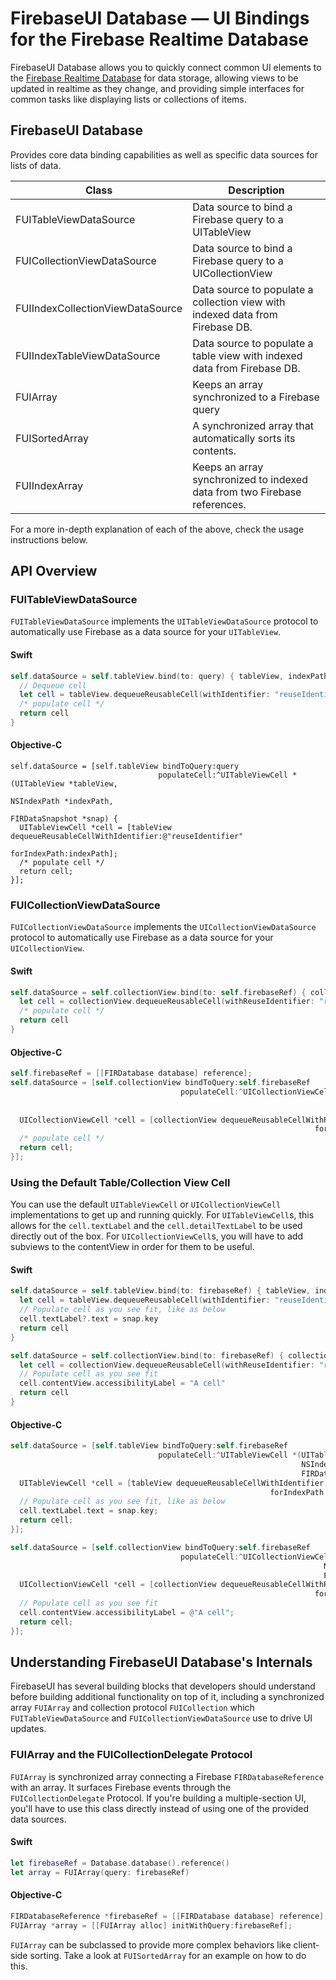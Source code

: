 # FirebaseUI Database — UI Bindings for the Firebase Realtime Database

FirebaseUI Database allows you to quickly connect common UI elements to the [Firebase Realtime Database](https://firebase.google.com/docs/database?utm_source=firebaseui-ios) for data storage, allowing views to be updated in realtime as they change, and providing simple interfaces for common tasks like displaying lists or collections of items.

## FirebaseUI Database
Provides core data binding capabilities as well as specific data sources for lists of data.

Class                            | Description
-------------------------------- | --------------------------------
FUITableViewDataSource           | Data source to bind a Firebase query to a UITableView
FUICollectionViewDataSource      | Data source to bind a Firebase query to a UICollectionView
FUIIndexCollectionViewDataSource | Data source to populate a collection view with indexed data from Firebase DB.
FUIIndexTableViewDataSource      | Data source to populate a table view with indexed data from Firebase DB.
FUIArray                         | Keeps an array synchronized to a Firebase query
FUISortedArray                   | A synchronized array that automatically sorts its contents.
FUIIndexArray                    | Keeps an array synchronized to indexed data from two Firebase references.

For a more in-depth explanation of each of the above, check the usage instructions below.

## API Overview
### FUITableViewDataSource

`FUITableViewDataSource` implements the `UITableViewDataSource` protocol to automatically use Firebase as a data source for your `UITableView`.

#### Swift
```swift
self.dataSource = self.tableView.bind(to: query) { tableView, indexPath, snapshot in
  // Dequeue cell
  let cell = tableView.dequeueReusableCell(withIdentifier: "reuseIdentifier", for: indexPath)
  /* populate cell */
  return cell
}
```

#### Objective-C

```objc
self.dataSource = [self.tableView bindToQuery:query
                                 populateCell:^UITableViewCell *(UITableView *tableView,
                                                                 NSIndexPath *indexPath,
                                                                 FIRDataSnapshot *snap) {
  UITableViewCell *cell = [tableView dequeueReusableCellWithIdentifier:@"reuseIdentifier"
                                                          forIndexPath:indexPath];
  /* populate cell */
  return cell;
}];
```

### FUICollectionViewDataSource

`FUICollectionViewDataSource` implements the `UICollectionViewDataSource` protocol to automatically use Firebase as a data source for your `UICollectionView`.

#### Swift
```swift
self.dataSource = self.collectionView.bind(to: self.firebaseRef) { collectionView, indexPath, snap in
  let cell = collectionView.dequeueReusableCell(withReuseIdentifier: "reuseIdentifier", for: indexPath)
  /* populate cell */
  return cell
}
```

#### Objective-C

```objective-c
self.firebaseRef = [[FIRDatabase database] reference];
self.dataSource = [self.collectionView bindToQuery:self.firebaseRef
                                      populateCell:^UICollectionViewCell *(UICollectionView *collectionView,
                                                                           NSIndexPath *indexPath,
                                                                           FIRDataSnapshot *object) {
  UICollectionViewCell *cell = [collectionView dequeueReusableCellWithReuseIdentifier:@"reuseIdentfier"
                                                                    forIndexPath:indexPath];
  /* populate cell */
  return cell;
}];
```

### Using the Default Table/Collection View Cell

You can use the default `UITableViewCell` or `UICollectionViewCell` implementations to get up and running quickly. For `UITableViewCell`s, this allows for the `cell.textLabel` and the `cell.detailTextLabel` to be used directly out of the box. For `UICollectionViewCell`s, you will have to add subviews to the contentView in order for them to be useful.

#### Swift
```swift
self.dataSource = self.tableView.bind(to: firebaseRef) { tableView, indexPath, snap in
  let cell = tableView.dequeueReusableCell(withIdentifier: "reuseIdentifier", for: indexPath)
  // Populate cell as you see fit, like as below
  cell.textLabel?.text = snap.key
  return cell
}
```

```swift
self.dataSource = self.collectionView.bind(to: firebaseRef) { collectionView, indexPath, snap in
  let cell = collectionView.dequeueReusableCell(withReuseIdentifier: "reuseIdentifier", for: indexPath)
  // Populate cell as you see fit
  cell.contentView.accessibilityLabel = "A cell"
  return cell
}
```

#### Objective-C
```objective-c
self.dataSource = [self.tableView bindToQuery:self.firebaseRef
                                 populateCell:^UITableViewCell *(UITableView *tableView,
                                                                 NSIndexPath *indexPath,
                                                                 FIRDataSnapshot *snap) {
  UITableViewCell *cell = [tableView dequeueReusableCellWithIdentifier:@"reuseIdentifier"
                                                          forIndexPath:indexPath];
  // Populate cell as you see fit, like as below
  cell.textLabel.text = snap.key;
  return cell;
}];
```

```objective-c
self.dataSource = [self.collectionView bindToQuery:self.firebaseRef
                                      populateCell:^UICollectionViewCell *(UICollectionView *collectionView,
                                                                      NSIndexPath *indexPath,
                                                                      FIRDataSnapshot *snap) {
  UICollectionViewCell *cell = [collectionView dequeueReusableCellWithReuseIdentifier:@"reuseIdentifier"
                                                                    forIndexPath:indexPath];
  // Populate cell as you see fit
  cell.contentView.accessibilityLabel = @"A cell";
  return cell;
}];
```

## Understanding FirebaseUI Database's Internals

FirebaseUI has several building blocks that developers should understand before building additional functionality on top of it, including a synchronized array `FUIArray` and collection protocol `FUICollection` which `FUITableViewDataSource` and `FUICollectionViewDataSource` use to drive UI updates.

### FUIArray and the FUICollectionDelegate Protocol

`FUIArray` is synchronized array connecting a Firebase `FIRDatabaseReference` with an array. It surfaces Firebase events through the `FUICollectionDelegate` Protocol. If you're building a multiple-section UI, you'll have to use this class directly instead of using one of the provided data sources.

#### Swift
```swift
let firebaseRef = Database.database().reference()
let array = FUIArray(query: firebaseRef)
```

#### Objective-C
```objective-c
FIRDatabaseReference *firebaseRef = [[FIRDatabase database] reference];
FUIArray *array = [[FUIArray alloc] initWithQuery:firebaseRef];
```

`FUIArray` can be subclassed to provide more complex behaviors like client-side sorting. Take a look at `FUISortedArray` for an example on how to do this.
